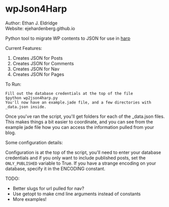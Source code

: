 wpJson4Harp
===========

Author: Ethan J. Eldridge  
Website: ejehardenberg.github.io  

Python tool to migrate WP contents to JSON for use in [harp](http://harpjs.com/)


Current Features:

1. Creates JSON for Posts
2. Creates JSON for Comments
3. Creates JSON for Nav
4. Creates JSON for Pages

To Run:

    Fill out the database credentials at the top of the file
    $python wp2json4harp.py 
    You'll now have an example.jade file, and a few directories with _data.json inside.

Once you've ran the script, you'll get folders for each of the _data.json files. This makes things a bit easier to coordinate, and you can see from the example jade file how you can access the information pulled from your blog.

Some configuration details:

Configuration is at the top of the script, you'll need to enter your database credentials and if you only want to include published posts, set the `ONLY_PUBLISHED` variable to True. If you have a strange encoding on your database, specify it in the ENCODING constant.

TODO: 

- Better slugs for url pulled for nav?
- Use getopt to make cmd line arguments instead of constants
- More examples!


